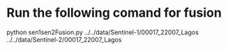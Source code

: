 # Run the following comand for fusion

python sen1sen2Fusion.py ../../data/Sentinel-1/00017_22007_Lagos ../../data/Sentinel-2/00017_22007_Lagos

